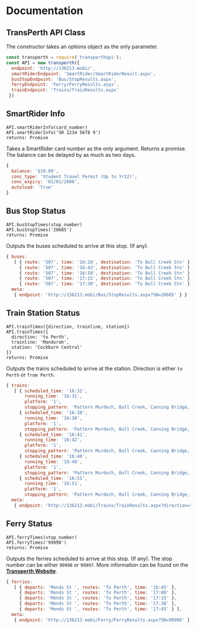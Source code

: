 # Documentation
## TransPerth API Class
The constructor takes an options object as the only parameter.
```js
const transperth = require('transperthapi');
const API = new transperth({
  endpoint: 'http://136213.mobi/',
  smartRiderEndpoint: 'SmartRider/SmartRiderResult.aspx',
  busStopEndpoint: 'Bus/StopResults.aspx',
  ferryEndpoint: 'Ferry/FerryResults.aspx',
  trainEndpoint: 'Trains/TrainResults.aspx'
 })
```
## SmartRider Info
```
API.smartRiderInfo(card_number)
API.smartRiderInfo('SR 1234 5678 9')
returns: Promise
```

Takes a SmartRider card number as the only argument. Returns a promise. The balance can be delayed by as much as two days.

```js
{
  balance: '$10.09',
  conc_type: 'Student Travel Permit (Up to Yr12)',
  conc_expiry: '01/01/2000',
  autoload: 'True'
}
```
## Bus Stop Status
```
API.busStopTimes(stop_number)
API.busStopTimes('20685')
returns: Promise
```

Outputs the buses scheduled to arrive at this stop. (If any).

```js
{ buses:
   [ { route: '507', time: '16:28', destination: 'To Bull Creek Stn' },
     { route: '507', time: '16:43', destination: 'To Bull Creek Stn' },
     { route: '507', time: '16:58', destination: 'To Bull Creek Stn' },
     { route: '507', time: '17:15', destination: 'To Bull Creek Stn' },
     { route: '507', time: '17:30', destination: 'To Bull Creek Stn' } ],
  meta:
   { endpoint: 'http://136213.mobi/Bus/StopResults.aspx?SN=20685' } }
```
## Train Station Status
```
API.trainTimes({direction, trainline, station})
API.trainTimes({
  direction: 'to Perth',
  trainline: 'Mandurah',
  station: 'Cockburn Central'
})
returns: Promise
```

Outputs the trains scheduled to arrive at the station. Direction is either `to Perth` or `from Perth`.

```js
{ trains:
   [ { scheduled_time: '16:31',
       running_time: '16:31',
       platform: '1',
       stopping_pattern: 'Pattern Murdoch, Bull Creek, Canning Bridge, Elizabeth Quay, Perth Underground ' },
     { scheduled_time: '16:38',
       running_time: '16:38',
       platform: '1',
       stopping_pattern: 'Pattern Murdoch, Bull Creek, Canning Bridge, Elizabeth Quay, Perth Underground ' },
     { scheduled_time: '16:41',
       running_time: '16:42',
       platform: '1',
       stopping_pattern: 'Pattern Murdoch, Bull Creek, Canning Bridge, Elizabeth Quay, Perth Underground ' },
     { scheduled_time: '16:48',
       running_time: '16:48',
       platform: '1',
       stopping_pattern: 'Pattern Murdoch, Bull Creek, Canning Bridge, Elizabeth Quay, Perth Underground ' },
     { scheduled_time: '16:51',
       running_time: '16:51',
       platform: '1',
       stopping_pattern: 'Pattern Murdoch, Bull Creek, Canning Bridge, Elizabeth Quay, Perth Underground ' } ],
  meta:
   { endpoint: 'http://136213.mobi/Trains/TrainResults.aspx?direction=to%20Perth&station=Cockburn%20Central&trainline=Mandurah' } }
```
## Ferry Status
```
API.ferryTimes(stop_number)
API.ferryTimes('99998')
returns: Promise
```

Outputs the ferries scheduled to arrive at this stop. (If any). The stop number can be either `99998` or `99997`. More information can be found on the **[Transperth Website](transperth.wa.gov.au)**.

```js
{ ferries:
   [ { departs: 'Mends St ', routes: 'To Perth', time: '16:45' },
     { departs: 'Mends St ', routes: 'To Perth', time: '17:00' },
     { departs: 'Mends St ', routes: 'To Perth', time: '17:15' },
     { departs: 'Mends St ', routes: 'To Perth', time: '17:30' },
     { departs: 'Mends St ', routes: 'To Perth', time: '17:45' } ],
  meta:
   { endpoint: 'http://136213.mobi/Ferry/FerryResults.aspx?SN=99998' } }
```
